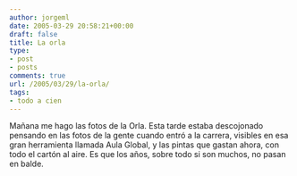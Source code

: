 ```yaml
---
author: jorgeml
date: 2005-03-29 20:58:21+00:00
draft: false
title: La orla
type: 
- post
- posts
comments: true
url: /2005/03/29/la-orla/
tags:
- todo a cien
---
```


Mañana me hago las fotos de la Orla. Esta tarde estaba descojonado pensando en las fotos de la gente cuando entró a la carrera, visibles en esa gran herramienta llamada Aula Global, y las pintas que gastan ahora, con todo el cartón al aire. Es que los años, sobre todo si son muchos, no pasan en balde.
